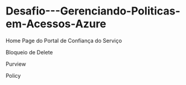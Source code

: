 # Desafio---Gerenciando-Politicas-em-Acessos-Azure

Home Page do Portal de Confiança do Serviço
 
Bloqueio de Delete
 
 
 
 

Purview

 
 
 
 

 








Policy
 
